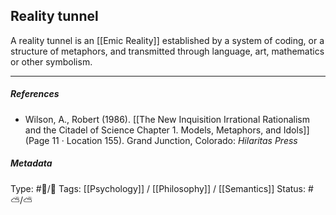## Reality tunnel  # 

A reality tunnel is an [[Emic Reality]] established by a system of coding, or a structure  of metaphors, and transmitted through language, art, mathematics or other symbolism.

___

##### References

- Wilson, A., Robert (1986). [[The New Inquisition Irrational Rationalism and the Citadel of Science Chapter 1. Models, Metaphors, and Idols]] (Page 11 · Location 155). Grand Junction, Colorado: _Hilaritas Press_

##### Metadata

Type: #🔵/🔵 
Tags: [[Psychology]] / [[Philosophy]] / [[Semantics]]
Status: #⛅️/⛅️ 